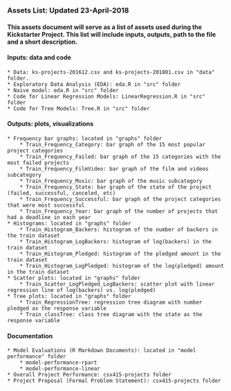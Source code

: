### Assets List:  Updated 23-April-2018

#### This assets document will serve as a list of assets used during the Kickstarter Project. This list will include inputs, outputs, path to the file and a short description.

#### Inputs: data and code

    * Data: ks-projects-201612.csv and ks-projects-201801.csv in "data" folder. 
    * Exploratory Data Analysis (EDA): eda.R in "src" folder
    * Naive model: eda.R in "src" folder
    * Code for Linear Regression Models: LinearRegression.R in "src" folder
    * Code for Tree Models: Tree.R in "src" folder

#### Outputs: plots, visualizations
    
    * Frequency bar graphs: located in "graphs" folder
        * Train_Frequency_Category: bar graph of the 15 most popular project categories
        * Train_Frequency_Failed: bar graph of the 15 categories with the most failed projects
        * Train_Frequency_FilmVideo: bar graph of the film and videos subcategory
        * Train_Frequency_Music: bar graph of the music subcategory
        * Train_Frequency_State: bar graph of the state of the project (failed, successful, canceled, etc)
        * Train_Frequency_Successful: bar graph of the project categories that were most successful
        * Train_Frequency_Year: bar graph of the number of projects that had a deadline in each year
    * Histograms: located in "graphs" folder
        * Train_Histogram_Backers: histogram of the number of backers in the train dataset
        * Train_Histogram_LogBackers: histogram of log(backers) in the train dataset
        * Train_Histogram_Pledged: histogram of the pledged amount in the train dataset
        * Train_Histogram_LogPledged: histogram of the log(pledged) amount in the train dataset
    * Scatter plots: located in "graphs" folder
        * Train_Scatter_LogPledged_LogBackers: scatter plot with linear regression line of log(backers) vs. log(pledged)
    * Tree plots: located in "graphs" folder
        * Train_RegressionTree: regression tree diagram with number pledged as the response variable
        * Train_classTree: class tree diagram with the state as the response variable
    
    
#### Documentation

    * Model Evaluations (R Markdown Documents): located in "model performance" folder
        * model-performance-rpart
        * model-performance-linear
    * Overall Project Performance: csx415-projects folder
    * Project Proposal (Formal Problem Statement): csx415-projects folder
    

